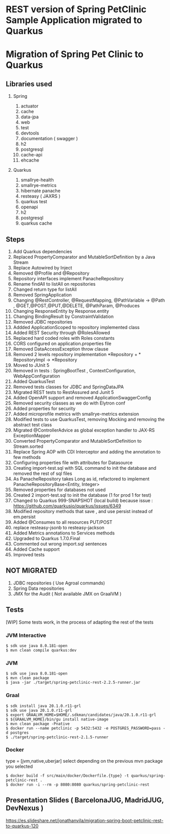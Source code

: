 # REST version of Spring PetClinic Sample Application migrated to Quarkus

# Migration of Spring Pet Clinic to Quarkus

## Libraries used

1. Spring
   1. actuator
   1. cache
   1. data-jpa
   1. web
   1. test
   1. devtools
   1. documentation ( swagger )
   1. h2
   1. postgresql
   1. cache-api
   1. ehcache

1. Quarkus
    1. smallrye-health
    1. smallrye-metrics
    1. hibernate panache
    1. resteasy ( JAXRS )
    1. quarkus test
    1. openapi
    1. h2
    1. postgresql
    2. quarkus cache


## Steps

1. Add Quarkus dependencies
2. Replaced PropertyComparator and MutableSortDefinition by a Java Stream
3. Replace Autowired by Inject
4. Removed @Profile and @Repository
5. Repository interfaces implement PanacheRepository
6. Rename findAll to listAll on repositories
7. Changed return type for listAll
8. Removed SpringApplication
9. Changing @RestController, @RequestMapping, @PathVariable -> @Path , @GET,@POST,@PUT,@DELETE, @PathParam, @Produces
10. Changing ResponseEntity by Response.entity
11. Changing BindingResult by ConstraintValidation
12. Removed JDBC repositories
13. Addded ApplicationScoped to repository implemented class
14. Added REST Security through @RolesAllowed
15. Replaced hard coded roles with Roles constants
16. CORS configured on application.properties file
17. Removed DataAccessException throw clause
18. Removed 2 levels repository implementation *Repository + * RepositoryImpl -> *Repository
19. Moved to JUnit 5
20. Removed in tests : SpringBootTest , ContextConfiguration, WebAppConfiguration
21. Added QuarkusTest
22. Removed tests classes for JDBC and SpringDataJPA
23. Migrated REST tests to RestAssured and Junit 5
24. Added OpenAPI support and removed ApplicationSwaggerConfig
25. Removed security classes as we do with Elytron conf
26. Added properties for security
27. Added microprofile metrics with smallrye-metrics extension
28. Modified tests to use QuarkusTest, removing Mocking and removing the abstract test class
29. Migrated @ControllerAdvice as global exception handler to JAX-RS ExceptionMapper
30. Converted PropertyComparator and MutableSortDefinition to Stream.sorted
31. Replace Spring AOP with CDI Interceptor and adding the annotation to few methods
32. Configuring properties file with attributes for Datasource
33. Creating import-test.sql with SQL command to init the database and removed the rest of sql files
34. As PanacheRepository takes Long as id, refactored to implement PanacheRepositoryBase<Entity, Integer>
35. Removed properties for databases not used
36. Created 2 import-test.sql to init the database (1 for prod 1 for test)
37. Changed to Quarkus 999-SNAPSHOT (local build) because issue : https://github.com/quarkusio/quarkus/issues/6349
38. Modified repository methods that save , and use persist instead of em.persist
39. Added @Consumes to all resources PUT/POST
40. replace resteasy-jsonb to resteasy-jackson 
41. Added Metrics annotations to Services methods 
42. Upgraded to Quarkus 1.7.0.Final
43. Commented out wrong import.sql sentences
44. Added Cache support
45. Improved tests

  
## NOT MIGRATED

1. JDBC repositories ( Use Agroal commands)
2. Spring Data repositories
3. JMX for the Audit ( Not available JMX on GraalVM )

## Tests
[WIP] Some tests work, in the process of adapting the rest of the tests



### JVM Interactive
```
$ sdk use java 8.0.181-open  
$ mvn clean compile quarkus:dev
```  
### JVM 
```
$ sdk use java 8.0.181-open  
$ mvn clean package   
$ java -jar ./target/spring-petclinic-rest-2.2.5-runner.jar
```  
### Graal
```
$ sdk install java 20.1.0.r11-grl
$ sdk use java 20.1.0.r11-grl
$ export GRAALVM_HOME=$HOME/.sdkman/candidates/java/20.1.0.r11-grl
$ ${GRAALVM_HOME}/bin/gu install native-image
$ mvn clean package -Pnative
$ docker run --name petclinic -p 5432:5432 -e POSTGRES_PASSWORD=pass -d postgres
$ ./target/spring-petclinic-rest-2.1.5-runner
```

### Docker
type = [jvm,native,uberjar] select depending on the previous mvn package you selected  
```
$ docker build -f src/main/docker/Dockerfile.{type} -t quarkus/spring-petclinic-rest .  
$ docker run -i --rm -p 8080:8080 quarkus/spring-petclinic-rest
```

## Presentation Slides ( BarcelonaJUG, MadridJUG, DevNexus )
https://es.slideshare.net/jonathanvila/migration-spring-boot-petclinic-rest-to-quarkus-120


